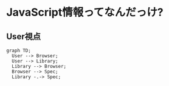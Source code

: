 # JavaScript情報ってなんだっけ?

## User視点

```mermaid
graph TD;
  User --> Browser;
  User --> Library;
  Library --> Browser;
  Browser --> Spec;
  Library -.-> Spec;
```

